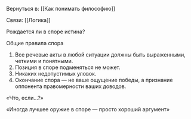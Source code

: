 Вернуться в: [[Как понимать философию]]

Связи: [[Логика]]

Рождается ли в споре истина?

Общие правила спора
1. Все речевые акты в любой ситуации должны быть выраженными, четкими и понятными. 
2. Позиция в споре подменяться не может. 
3. Никаких недопустимых уловок.
4. Окончание спора — не ваше ощущение победы, а признание оппонента правомерности ваших доводов.


«Что, если…?»

«Иногда лучшее оружие в споре — просто хороший аргумент»